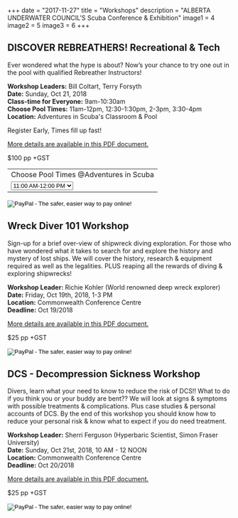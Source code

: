 +++
date        = "2017-11-27"
title       = "Workshops"
description = "ALBERTA UNDERWATER COUNCIL'S Scuba Conference & Exhibition"
image1 = 4
image2 = 5
image3 = 6
+++

## DISCOVER REBREATHERS! Recreational & Tech

Ever wondered what the hype is about? Now’s your chance to try one out in the pool with qualified Rebreather Instructors!

<p><strong>Workshop Leaders:</strong> Bill Coltart, Terry Forsyth<br/>
<strong>Date:</strong> Sunday, Oct 21, 2018<br/>
<strong>Class-time for Everyone:</strong> 9am-10:30am<br/>
<strong>Choose Pool Times:</strong> 11am-12pm, 12:30-1:30pm, 2-3pm, 3:30-4pm<br/>
<strong>Location:</strong> Adventures in Scuba's Classroom &amp; Pool</p>

Register Early, Times fill up fast!

[More details are available in this PDF document.](/downloads/rebreather-workshop.pdf)

$100 pp +GST

<form target="paypal" action="https://www.paypal.com/cgi-bin/webscr" method="post">
<input type="hidden" name="cmd" value="_s-xclick">
<input type="hidden" name="hosted_button_id" value="C7DY36KB4CQNA">
<table>
<tr><td><input type="hidden" name="on0" value="Choose Pool Times @Adventures in Scuba">Choose Pool Times @Adventures in Scuba</td></tr><tr><td><select name="os0">
              <option value="11:00 AM-12:00 PM">11:00 AM-12:00 PM </option>
               <option value="12:30-1:30 PM">12:30-1:30 PM </option>
               <option value="2-3 PM">2-3 PM </option>
               <option value="3:30-4:30 PM">3:30-4:30 PM </option>
</select> </td></tr>
</table>
<input type="image" src="https://www.paypalobjects.com/en_US/i/btn/btn_cart_LG.gif" border="0" name="submit" alt="PayPal - The safer, easier way to pay online!">
<img alt="" border="0" src="https://www.paypalobjects.com/en_US/i/scr/pixel.gif" width="1" height="1">
</form>

## Wreck Diver 101 Workshop

Sign-up for a brief over-view of shipwreck diving exploration. For those who have wondered what it takes to search for and explore the history and mystery of lost ships. We will cover the history, research &amp; equipment required as well as the legalities.  PLUS reaping all the rewards of diving &amp; exploring shipwrecks!

<p><strong>Workshop Leader:</strong> Richie Kohler (World renowned deep wreck explorer)<br/>
<strong>Date:</strong> Friday, Oct 19th, 2018, 1-3 PM<br/>
<strong>Location:</strong> Commonwealth Conference Centre<br/>
<strong>Deadline:</strong> Oct 19/2018</p>

[More details are available in this PDF document.](/downloads/wrecks-101.pdf)

$25 pp +GST

<form target="paypal" action="https://www.paypal.com/cgi-bin/webscr" method="post">
<input type="hidden" name="cmd" value="_s-xclick">
<input type="hidden" name="hosted_button_id" value="EC7XR3R8BLSZ2">
<input type="image" src="https://www.paypalobjects.com/en_US/i/btn/btn_cart_LG.gif" border="0" name="submit" alt="PayPal - The safer, easier way to pay online!">
<img alt="" border="0" src="https://www.paypalobjects.com/en_US/i/scr/pixel.gif" width="1" height="1">
</form>

## DCS - Decompression Sickness Workshop

Divers, learn what your need to know to reduce the risk of DCS!! What to do if you think you or your buddy are bent?? We will look at signs &amp; symptoms with possible treatments &amp; complications.  Plus case studies & personal accounts of DCS. By the end of this workshop you should know how to reduce your personal risk &amp; know what to expect if you do need treatment.

<p><strong>Workshop Leader:</strong> Sherri Ferguson (Hyperbaric Scientist, Simon Fraser University)<br/>
<strong>Date:</strong> Sunday, Oct 21st, 2018, 10 AM - 12 NOON<br/>
<strong>Location:</strong> Commonwealth Conference Centre<br/>
<strong>Deadline:</strong> Oct 20/2018</p>

[More details are available in this PDF document.](/downloads/dcs.pdf)

$25 pp +GST

<form target="paypal" action="https://www.paypal.com/cgi-bin/webscr" method="post">
<input type="hidden" name="cmd" value="_s-xclick">
<input type="hidden" name="hosted_button_id" value="B6CYWBXEKDT3S">
<input type="image" src="https://www.paypalobjects.com/en_US/i/btn/btn_cart_LG.gif" border="0" name="submit" alt="PayPal - The safer, easier way to pay online!">
<img alt="" border="0" src="https://www.paypalobjects.com/en_US/i/scr/pixel.gif" width="1" height="1">
</form>
